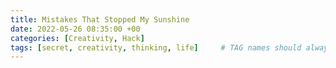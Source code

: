 ```yaml
---
title: Mistakes That Stopped My Sunshine
date: 2022-05-26 08:35:00 +00
categories: [Creativity, Hack]
tags: [secret, creativity, thinking, life]     # TAG names should always be lowercase
---
```


